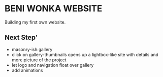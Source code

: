 # BENI WONKA WEBSITE

Building my first own website. 


## Next Step’ 

* masonry-ish gallery  
* click on gallery-thumbnails opens up a lightbox-like site with details and more picture of the project
* let logo and navigation float over gallery
* add animations 
